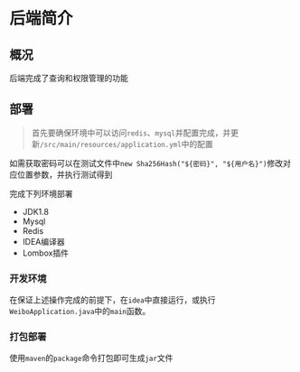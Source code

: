 # 后端简介

## 概况

后端完成了查询和权限管理的功能

## 部署
> 首先要确保环境中可以访问`redis`、`mysql`并配置完成，并更新`/src/main/resources/application.yml`中的配置

如需获取密码可以在测试文件中`new Sha256Hash("${密码}", "${用户名}")`修改对应位置参数，并执行测试得到

完成下列环境部署
- JDK1.8
- Mysql
- Redis
- IDEA编译器
- Lombox插件

### 开发环境
在保证上述操作完成的前提下，在`idea`中直接运行，或执行`WeiboApplication.java`中的`main`函数。

### 打包部署

使用`maven`的`package`命令打包即可生成`jar`文件